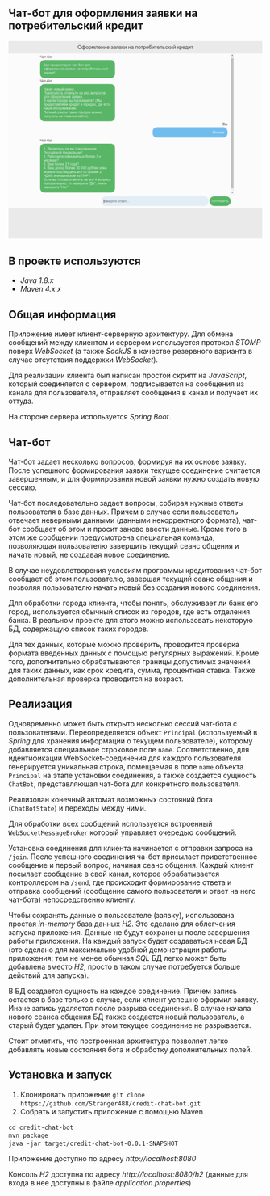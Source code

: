 ## Чат-бот для оформления заявки на потребительский кредит


![Пример работы приложения](./example_screen.png)


## В проекте используются
- *Java 1.8.x*
- *Maven 4.x.x*


## Общая информация
Приложение имеет клиент-серверную архитектуру.
Для обмена сообщений между клиентом и сервером используется протокол *STOMP* поверх *WebSocket* 
(а также *SockJS* в качестве резервного варианта в случае отсутствия поддержки *WebSocket*).

Для реализации клиента был написан простой скрипт на *JavaScript*, который соединяется с сервером, подписывается на сообщения из канала для пользователя, отправляет сообщения в канал и получает их оттуда.

На стороне сервера используется *Spring Boot*. 


## Чат-бот
Чат-бот задает несколько вопросов, формируя на их основе заявку. После успешного формирования заявки текущее соединение считается завершенным,
и для формирования новой заявки нужно создать новую сессию. 

Чат-бот последовательно задает вопросы, собирая нужные ответы пользователя в базе данных. Причем в случае если пользователь отвечает неверными данными (данными некорректного формата),
чат-бот сообщает об этом и просит заново ввести данные. 
Кроме того в этом же сообщении предусмотрена специальная команда, позволяющая пользователю завершить текущий сеанс общения и начать новый, не создавая новое соединение.

В случае неудовлетворения условиям программы кредитования чат-бот сообщает об этом пользователю, завершая текущий сеанс общения и позволяя пользователю начать новый без создания нового соединения. 

Для обработки города клиента, чтобы понять, обслуживает ли банк его город, используется обычный список из городов, 
где есть отделения банка. В реальном проекте для этого можно использовать некоторую БД, содержащую список таких городов.

Для тех данных, которые можно проверить, проводится проверка формата введенных данных с помощью регулярных выражений.
Кроме того, дополнительно обрабатываются границы допустимых значений для таких данных, как срок кредита, сумма, процентная ставка. 
Также дополнительная проверка проводится на возраст.


## Реализация
Одновременно может быть открыто несколько сессий чат-бота с пользователями.
Переопределяется объект `Principal` (используемый в *Spring* для хранения информации о текущем пользователе), которому добавляется специальное строковое поле `name`.
Соответственно, для идентификации WebSocket-соединения для каждого пользователя генерируется уникальная строка, помещаемая в поле `name` объекта `Principal` на этапе установки соединения, 
а также создается сущность `ChatBot`, представляющая чат-бота для конкретного пользователя. 

Реализован конечный автомат возможных состояний бота (`ChatBotState`) и переходы между ними.

Для обработки всех сообщений используется встроенный `WebSocketMessageBroker`
который управляет очередью сообщений.

Установка соединения для клиента начинается с отправки запроса на `/join`. После успешного соединения ча-бот присылает приветственное сообщение и первый вопрос, начиная сеанс общения.
Каждый клиент посылает сообщение в свой канал, которое обрабатывается контроллером на `/send`, где происходит формирование ответа и отправка сообщений 
(сообщение самого пользователя и ответ на него чат-бота) непосредственно клиенту. 

Чтобы сохранять данные о пользователе (заявку), использована простая *in-memory* база данных *H2*.
Это сделано для облегчения запуска приложения. Данные не будут сохранены после завершения работы приложения. На каждый запуск будет создаваться новая БД
(это сделано для максимально удобной демонстрации работы приложения; тем не менее обычная *SQL* БД легко может быть добавлена вместо *H2*, просто в таком случае потребуется больше действий для запуска). 

В БД создается сущность на каждое соединение. Причем запись остается в базе только в случае, если клиент успешно оформил заявку.
Иначе запись удаляется после разрыва соединения.
В случае начала нового сеанса общения БД также создается новый пользователь, а старый будет удален. При этом текущее соединение не разрывается.

Стоит отметить, что построенная архитектура позволяет легко добавлять новые состояния бота и обработку дополнительных полей.


## Установка и запуск
1. Клонировать приложение
`git clone https://github.com/Stranger488/credit-chat-bot.git`
2. Собрать и запустить приложение с помощью Maven
```
cd credit-chat-bot
mvn package
java -jar target/credit-chat-bot-0.0.1-SNAPSHOT
```

Приложение доступно по адресу *http://localhost:8080*

Консоль *H2* доступна по адресу *http://localhost:8080/h2*
(данные для входа в нее доступны в файле *application.properties*)

